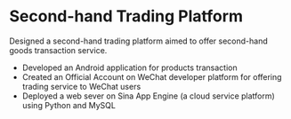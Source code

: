# Second-hand Trading Platform  
Designed a second-hand trading platform aimed to offer second-hand goods transaction service.
* Developed an Android application for products transaction  
* Created an Official Account on WeChat developer platform for offering trading service to WeChat users
* Deployed a web sever on Sina App Engine (a cloud service platform) using Python and MySQL
